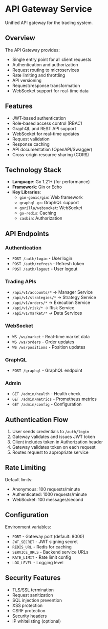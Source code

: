 # API Gateway Service

Unified API gateway for the trading system.

## Overview

The API Gateway provides:
- Single entry point for all client requests
- Authentication and authorization
- Request routing to microservices
- Rate limiting and throttling
- API versioning
- Request/response transformation
- WebSocket support for real-time data

## Features

- JWT-based authentication
- Role-based access control (RBAC)
- GraphQL and REST API support
- WebSocket for real-time updates
- Request validation
- Response caching
- API documentation (OpenAPI/Swagger)
- Cross-origin resource sharing (CORS)

## Technology Stack

- **Language**: Go 1.21+ (for performance)
- **Framework**: Gin or Echo
- **Key Libraries**:
  - `gin-gonic/gin`: Web framework
  - `graphql-go`: GraphQL support
  - `gorilla/websocket`: WebSocket
  - `go-redis`: Caching
  - `casbin`: Authorization

## API Endpoints

### Authentication
- `POST /auth/login` - User login
- `POST /auth/refresh` - Refresh token
- `POST /auth/logout` - User logout

### Trading APIs
- `/api/v1/accounts/*` → Manager Service
- `/api/v1/strategies/*` → Strategy Service
- `/api/v1/orders/*` → Execution Service
- `/api/v1/risk/*` → Risk Service
- `/api/v1/market/*` → Data Services

### WebSocket
- `WS /ws/market` - Real-time market data
- `WS /ws/orders` - Order updates
- `WS /ws/positions` - Position updates

### GraphQL
- `POST /graphql` - GraphQL endpoint

### Admin
- `GET /admin/health` - Health check
- `GET /admin/metrics` - Prometheus metrics
- `GET /admin/config` - Configuration

## Authentication Flow

1. User sends credentials to `/auth/login`
2. Gateway validates and issues JWT token
3. Client includes token in Authorization header
4. Gateway validates token on each request
5. Routes request to appropriate service

## Rate Limiting

Default limits:
- Anonymous: 100 requests/minute
- Authenticated: 1000 requests/minute
- WebSocket: 100 messages/second

## Configuration

Environment variables:
- `PORT` - Gateway port (default: 8000)
- `JWT_SECRET` - JWT signing secret
- `REDIS_URL` - Redis for caching
- `SERVICE_URLS` - Backend service URLs
- `RATE_LIMIT` - Rate limit config
- `LOG_LEVEL` - Logging level

## Security Features

- TLS/SSL termination
- Request sanitization
- SQL injection prevention
- XSS protection
- CSRF protection
- Security headers
- IP whitelisting (optional)